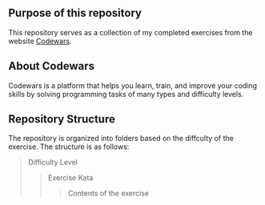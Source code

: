 ## Purpose of this repository
This repository serves as a collection of my completed exercises from the website [Codewars](https://www.codewars.com).

## About Codewars
Codewars is a platform that helps you learn, train, and improve your coding skills by solving programming tasks of many types and difficulty levels.

## Repository Structure
The repository is organized into folders based on the diffculty of the exercise. The structure is as follows:

> Difficulty Level
> > Exercise Kata
> > > Contents of the exercise
